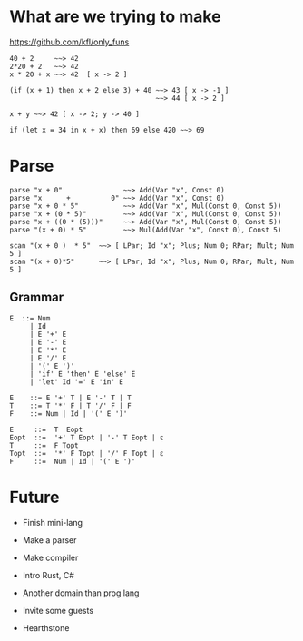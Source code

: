 What are we trying to make
==========================

https://github.com/kfl/only_funs

```
40 + 2     ~~> 42
2*20 + 2   ~~> 42
x * 20 + x ~~> 42  [ x -> 2 ]

(if (x + 1) then x + 2 else 3) + 40 ~~> 43 [ x -> -1 ]
                                    ~~> 44 [ x -> 2 ]

x + y ~~> 42 [ x -> 2; y -> 40 ]

if (let x = 34 in x + x) then 69 else 420 ~~> 69
```

Parse
=====

```
parse "x + 0"               ~~> Add(Var "x", Const 0)
parse "x      +          0" ~~> Add(Var "x", Const 0)
parse "x + 0 * 5"           ~~> Add(Var "x", Mul(Const 0, Const 5))
parse "x + (0 * 5)"         ~~> Add(Var "x", Mul(Const 0, Const 5))
parse "x + ((0 * (5)))"     ~~> Add(Var "x", Mul(Const 0, Const 5))
parse "(x + 0) * 5"         ~~> Mul(Add(Var "x", Const 0), Const 5)

scan "(x + 0 )  * 5"  ~~> [ LPar; Id "x"; Plus; Num 0; RPar; Mult; Num 5 ]
scan "(x + 0)*5"      ~~> [ LPar; Id "x"; Plus; Num 0; RPar; Mult; Num 5 ]

```

Grammar
-------

```
E  ::= Num
     | Id
     | E '+' E
     | E '-' E
     | E '*' E
     | E '/' E
     | '(' E ')'
     | 'if' E 'then' E 'else' E
     | 'let' Id '=' E 'in' E
```

```
E    ::= E '+' T | E '-' T | T
T    ::= T '*' F | T '/' F | F
F    ::= Num | Id | '(' E ')'
```

```
E     ::=  T  Eopt
Eopt  ::=  '+' T Eopt | '-' T Eopt | ε
T     ::=  F Topt
Topt  ::=  '*' F Topt | '/' F Topt | ε
F     ::=  Num | Id | '(' E ')'
```


Future
======

* Finish mini-lang
* Make a parser
* Make compiler
* Intro Rust, C#
* Another domain than prog lang

* Invite some guests
* Hearthstone

